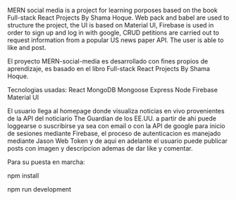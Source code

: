 MERN social media is a project for learning porposes based on the book Full-stack React Projects By Shama Hoque.
Web pack and babel are used to structure the project, the UI is based on Material UI, Firebase is used in order
to sign up and log in with google, CRUD petitions are carried out to request information from a popular US news paper API.
The user is able to like and post.

El proyecto MERN-social-media es desarrollado con fines propios de aprendizaje, es basado en el libro Full-stack React Projects By Shama Hoque.

Tecnologias usadas:
React
MongoDB
Mongoose
Express
Node
Firebase
Material UI

El usuario llega al homepage donde visualiza noticias en vivo provenientes de la API del noticiario The Guardian de los EE.UU.
a partir de ahi puede loggearse o suscribirse ya sea con email o con la API de google para inicio de sesiones mediante Firebase, 
el proceso de autenticacion es manejado mediante Jason Web Token y de aqui en adelante el usuario puede publicar posts con imagen y descripcion 
ademas de dar like y comentar.

Para su puesta en marcha:

npm install

npm run development
